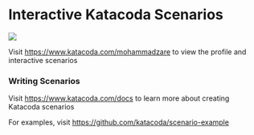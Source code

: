 # Interactive Katacoda Scenarios

[![](http://shields.katacoda.com/katacoda/mohammadzare/count.svg)](https://www.katacoda.com/mohammadzare "Get your profile on Katacoda.com")

Visit https://www.katacoda.com/mohammadzare to view the profile and interactive scenarios

### Writing Scenarios
Visit https://www.katacoda.com/docs to learn more about creating Katacoda scenarios

For examples, visit https://github.com/katacoda/scenario-example
